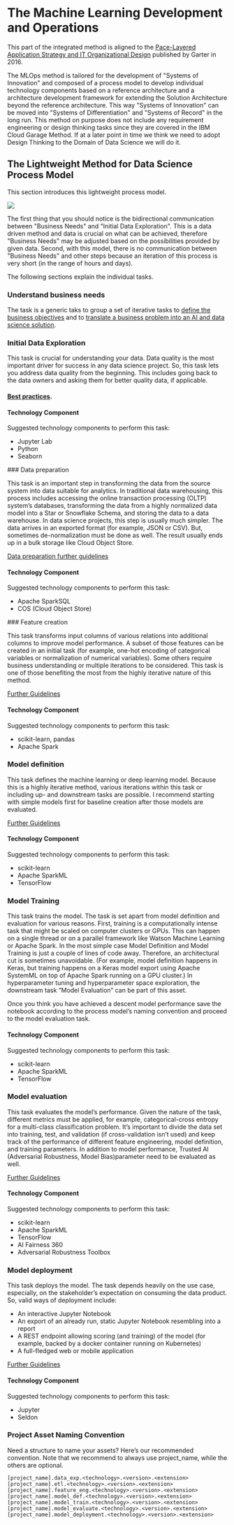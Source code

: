 # The Machine Learning Development and Operations


This part of the integrated method is aligned to the [Pace-Layered Application Strategy and IT Organizational Design](https://www.gartner.com/binaries/content/assets/events/keywords/applications/apn30/pace-layered-applications-research-report.pdf) published by Garter in 2016.

The MLOps method is tailored for the development of "Systems of Innovation" and composed of a process model to develop individual technology components based on a reference architecture and a architecture development framework for extending the Solution Architecture beyond the reference architecture. This way "Systems of Innovation" can be moved into "Systems of Differentiation" and "Systems of Record" in the long run. This method on purpose does not include any requirement engineering or design thinking tasks since they are covered in the IBM Cloud Garage Method. If at a later point in time we think we need to adopt Design Thinking to the Domain of Data Science we will do it. 

## The Lightweight Method for Data Science Process Model

This section introduces this lightweight process model.

![](images/lightweight-process-model-figure2.png)

The first thing that you should notice is the bidirectional communication between "Business Needs" and "Initial Data Exploration". This is a data driven method and data is crucial on what can be achieved, therefore "Business Needs" may be adjusted based on the possibilities provided by given data. Second, with this model, there is no communication between "Business Needs" and other steps because an iteration of this process is very short (in the range of hours and days).

The following sections explain the individual tasks.

### Understand business needs

The task is a generic taks to group a set of iterative tasks to [define the business objectives](https://www.ibm.com/garage/method/practices/discover/build-a-business-objective) and to [translate a business problem into an AI and data science solution](https://cloudcontent.mybluemix.net/garage/method/practices/think/data-needs-for-ai-data-science/business-problem-to-ai-data-science-solution).

### Initial Data Exploration

This task is crucial for understanding your data. Data quality is the most important driver for success in any data science project. So, this task lets you address data quality from the beginning. This includes going back to the data owners and asking them for better quality data, if applicable. 

#### [Best practices](../preparation/data-understanding.md).

#### Technology Component

Suggested technology components to perform this task:

* Jupyter Lab
* Python
* Seaborn

### Data preparation

This task is an important step in transforming the data from the source system into data suitable for analytics. In traditional data warehousing, this process includes accessing the online transaction processing (OLTP) system’s databases, transforming the data from a highly normalized data model into a Star or Snowflake Schema, and storing the data to a data warehouse. In data science projects, this step is usually much simpler. The data arrives in an exported format (for example, JSON or CSV). But, sometimes de-normalization must be done as well. The result usually ends up in a bulk storage like Cloud Object Store.

[Data preparation further guidelines](../preparation/README.md)

#### Technology Component

Suggested technology components to perform this task:

* Apache SparkSQL
* COS (Cloud Object Store)

### Feature creation

This task transforms input columns of various relations into additional columns to improve model performance. A subset of those features can be created in an initial task (for example, one-hot encoding of categorical variables or normalization of numerical variables). Some others require business understanding or multiple iterations to be considered. This task is one of those benefiting the most from the highly iterative nature of this method.

[Further Guidelines](../preparation/README.md#feature-engineering)

#### Technology Component

Suggested technology components to perform this task:

* scikit-learn, pandas
* Apache Spark

### Model definition

This task defines the machine learning or deep learning model. Because this is a highly iterative method, various iterations within this task or including up- and downstream tasks are possible. I recommend starting with simple models first for baseline creation after those models are evaluated.

[Further Guidelines](../preparation/dev-model.md)

#### Technology Component

Suggested technology components to perform this task:

* scikit-learn
* Apache SparkML
* TensorFlow

### Model Training

This task trains the model. The task is set apart from model definition and evaluation for various reasons. First, training is a computationally intense task that might be scaled on computer clusters or GPUs. 
This can happen on a single thread or on a parallel framework like Watson Machine Learning or Apache Spark. In the most simple case Model Definition and Model Training is just a couple of lines of code away.
Therefore, an architectural cut is sometimes unavoidable. (For example, model definition happens in Keras, but training happens on a Keras model export using Apache SystemML on top of Apache Spark running on a GPU cluster.) In hyperparameter tuning and hyperparameter space exploration, the downstream task “Model Evaluation” can be part of this asset.

Once you think you have achieved a descent model performance save the notebook according to the process model’s naming convention and proceed to the model evaluation task.

#### Technology Component

Suggested technology components to perform this task:

* scikit-learn
* Apache SparkML
* TensorFlow

### Model evaluation

This task evaluates the model’s performance. Given the nature of the task, different metrics must be applied, for example, categorical-cross entropy for a multi-class classification problem. It’s important to divide the data set into training, test, and validation (if cross-validation isn’t used) and keep track of the performance of different feature engineering, model definition, and training parameters. In addition to model performance, Trusted AI (Adversarial Robustness, Model Bias)parameter need to be evaluated as well.

[Further Guidelines](../deployment/model-evaluation.md)

#### Technology Component


Suggested technology components to perform this task:

* scikit-learn
* Apache SparkML
* TensorFlow
* AI Fairness 360
* Adversarial Robustness Toolbox

### Model deployment

This task deploys the model. The task depends heavily on the use case, especially, on the stakeholder’s expectation on consuming the data product. So, valid ways of deployment include:

* An interactive Jupyter Notebook
* An export of an already run, static Jupyter Notebook resembling into a report
* A REST endpoint allowing scoring (and training) of the model (for example, backed by a docker container running on Kubernetes)
* A full-fledged web or mobile application

[Further Guidelines](../deployment/README.md)

#### Technology Component

Suggested technology components to perform this task:

* Jupyter
* Seldon


### Project Asset Naming Convention

Need a structure to name your assets? Here’s our recommended convention. Note that we recommend to always use project_name, while the others are optional.

```
[project_name].data_exp.<technology>.<version>.<extension>
[project_name].etl.<technology>.<version>.<extension>
[project_name].feature_eng.<technology>.<version>.<extension>
[project_name].model_def.<technology>.<version>.<extension>
[project_name].model_train.<technology>.<version>.<extension>
[project_name].model_evaluate.<technology>.<version>.<extension>
[project_name].model_deployment.<technology>.<version>.<extension>
```










